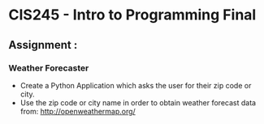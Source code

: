 # CIS245 - Intro to Programming Final

## Assignment : 

### Weather Forecaster
* Create a Python Application which asks the user for their zip code or city.
* Use the zip code or city name in order to obtain weather forecast data from: http://openweathermap.org/
